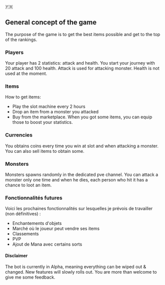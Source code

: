 :fr:
## General concept of the game
The purpose of the game is to get the best items possible and get to the top of the rankings.

### Players
Your player has 2 statistics: attack and health. You start your journey with 20 attack and 100 health.
Attack is used for attacking monster.
Health is not used at the moment.

### Items
How to get items:
- Play the slot machine every 2 hours
- Drop an item from a monster you attacked
- Buy from the marketplace.
When you got some items, you can equip those to boost your statistics.

### Currencies
You obtains coins every time you win at slot and when attacking a monster. You can also sell items to obtain some.

### Monsters
Monsters spawns randomly in the dedicated pve channel. You can attack a monster only one time and when he dies, each person who hit it has a chance to loot an item.

### Fonctionnalités futures
Voici les prochaines fonctionnalités sur lesquelles je prévois de travailler (non définitives) :
- Enchantements d'objets
- Marché où le joueur peut vendre ses items
- Classements
- PVP
- Ajout de Mana avec certains sorts

#### Disclaimer
The bot is currently in Alpha, meaning everything can be wiped out & changed. New features will slowly rolls out. You are more than welcome to give me some feedback.
